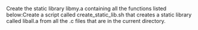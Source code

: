Create the static library libmy.a containing all the functions listed below:Create a script called create_static_lib.sh that creates a static library called liball.a from all the .c files that are in the current directory.
